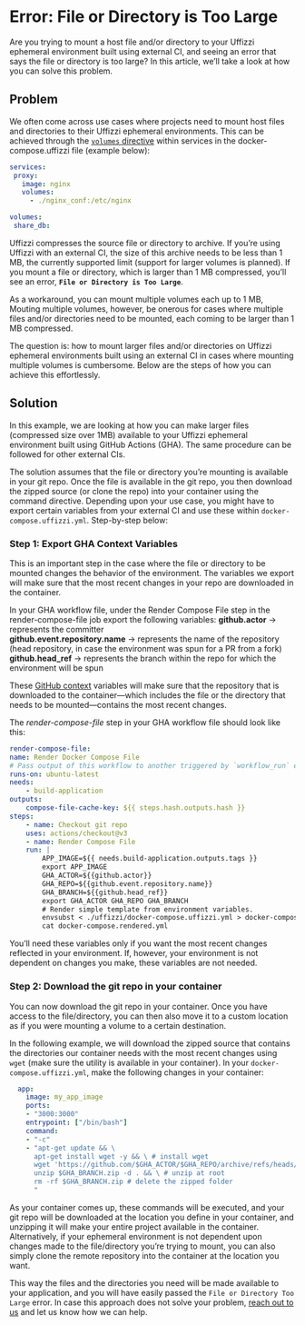 # Error: File or Directory is Too Large

Are you trying to mount a host file and/or directory to your Uffizzi ephemeral environment built using external CI, and seeing an error that says the file or directory is too large? In this article, we’ll take a look at how you can solve this problem.  

## Problem
We often come across use cases where projects need to mount host files and directories to their Uffizzi ephemeral environments. This can be achieved through the [`volumes` directive](../references/compose-spec.md#volumes-1) within services in the docker-compose.uffizzi file (example below): 

``` yaml
services:
 proxy:
   image: nginx
   volumes:
     - ./nginx_conf:/etc/nginx

volumes:
 share_db:
```

Uffizzi compresses the source file or directory to archive. If you’re using Uffizzi with an external CI, the size of this archive needs to be less than 1 MB, the currently supported limit (support for larger volumes is planned). If you mount a file or directory, which is larger than 1 MB compressed, you’ll see an error, **`File or Directory is Too Large`**.

As a workaround, you can mount multiple volumes each up to 1 MB, Mouting multiple volumes, however, be onerous for cases where multiple files and/or directories need to be mounted, each coming to be larger than 1 MB compressed.  

The question is: how to mount larger files and/or directories on Uffizzi ephemeral environments built using an external CI in cases where mounting multiple volumes is cumbersome. Below are the steps of how you can achieve this effortlessly.

## Solution 
In this example, we are looking at how you can make larger files (compressed size over 1MB) available to your Uffizzi ephemeral environment built using GitHub Actions (GHA). The same procedure can be followed for other external CIs. 

The solution assumes that the file or directory you’re mounting is available in your git repo. Once the file is available in the git repo, you then download the zipped source (or clone the repo) into your container using the command directive. Depending upon your use case, you might have to export certain variables from your external CI and use these within `docker-compose.uffizzi.yml`. Step-by-step below:  

### **Step 1: Export GHA Context Variables**
This is an important step in the case where the file or directory to be mounted changes the behavior of the environment. The variables we export will make sure that the most recent changes in your repo are downloaded in the container. 

In your GHA workflow file, under the Render Compose File step in the render-compose-file job export the following variables:
**github.actor** → represents the committer  
**github.event.repository.name** → represents the name of the repository (head repository, in case the environment was spun for a PR from a fork)  
**github.head_ref** → represents the branch within the repo for which the environment will be spun  

These [GitHub context](https://docs.github.com/en/actions/learn-github-actions/contexts#github-context) variables will make sure that the repository that is downloaded to the container—which includes the file or the directory that needs to be mounted—contains the most recent changes.  

The _render-compose-file_ step in your GHA workflow file should look like this:  

``` yaml
render-compose-file:
name: Render Docker Compose File
# Pass output of this workflow to another triggered by `workflow_run` event.
runs-on: ubuntu-latest
needs:
    - build-application
outputs:
    compose-file-cache-key: ${{ steps.hash.outputs.hash }}
steps:
    - name: Checkout git repo
    uses: actions/checkout@v3
    - name: Render Compose File
    run: |
        APP_IMAGE=${{ needs.build-application.outputs.tags }}
        export APP_IMAGE
        GHA_ACTOR=${{github.actor}}
        GHA_REPO=${{github.event.repository.name}}
        GHA_BRANCH=${{github.head_ref}}
        export GHA_ACTOR GHA_REPO GHA_BRANCH
        # Render simple template from environment variables.
        envsubst < ./uffizzi/docker-compose.uffizzi.yml > docker-compose.rendered.yml
        cat docker-compose.rendered.yml
```

You’ll need these variables only if you want the most recent changes reflected in your environment. If, however, your environment is not dependent on changes you make, these variables are not needed. 

### **Step 2: Download the git repo in your container**
You can now download the git repo in your container. Once you have access to the file/directory, you can then also move it to a custom location as if you were mounting a volume to a certain destination. 

In the following example, we will download the zipped source that contains the directories our container needs with the most recent changes using `wget` (make sure the utility is available in your container). In your `docker-compose.uffizzi.yml`, make the following changes in your container:  

``` yaml
  app:
    image: my_app_image
    ports:
    - "3000:3000"
    entrypoint: ["/bin/bash"]
    command:
    - "-c"
    - "apt-get update && \
      apt-get install wget -y && \ # install wget
      wget 'https://github.com/$GHA_ACTOR/$GHA_REPO/archive/refs/heads/$GHA_BRANCH.zip' && \ # download the most recent changes from the git repo
      unzip $GHA_BRANCH.zip -d . && \ # unzip at root
      rm -rf $GHA_BRANCH.zip # delete the zipped folder
      "
```

As your container comes up, these commands will be executed, and your git repo will be downloaded at the location you define in your container, and unzipping it will make your entire project available in the container. Alternatively, if your ephemeral environment is not dependent upon changes made to the file/directory you’re trying to mount, you can also simply clone the remote repository into the container at the location you want. 

This way the files and the directories you need will be made available to your application, and you will have easily passed the `File or Directory Too Large` error. In case this approach does not solve your problem, [reach out to us](https://www.uffizzi.com/contact) and let us know how we can help.  

&nbsp;  
